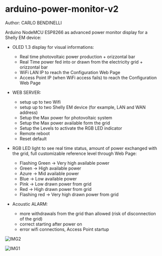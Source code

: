 # arduino-power-monitor-v2
Author: CARLO BENDINELLI

Arduino NodeMCU ESP8266 as advanced power monitor display for a Shelly EM device:

- OLED 1.3 display for visual informations:
  - Real time photovoltaic power production + orizzontal bar
  - Real Time power fed into or drawn from the electricity grid + orizzontal bar
  - WiFi LAN IP to reach the Configuration Web Page
  - Access Point IP (when WiFi access fails) to reach the Configuration Web Page

- WEB SERVER:
  - setup up to two Wifi
  - setup up to two Shelly EM device (for example, LAN and WAN address)
  - Setup the Max power for photovoltaic system
  - Setup the Max power available form the grid
  - Setup the Levels to activate the RGB LED indicator
  - Remote reboot
  - Reset default

- RGB LED light to see real time status, amount of power exchanged with the grid, full customizable reference level through Web Page:
  - Flashing Green -> Very high available power
  - Green -> High available power
  - Azure -> Mid available power
  - Blue -> Low available power
  - Pink -> Low drawn power from grid
  - Red -> High drawn power from grid
  - Flashing red -> Very high drawn power from grid

- Acoustic ALARM:
  - more withdrawals from the grid than allowed (risk of disconnection of the grid)
  - correct starting after power on
  - error wifi connections, Access Point startup




![IMG2](https://user-images.githubusercontent.com/9199000/236864406-ace13526-b83b-4fe0-92bf-77c72a49bcbe.jpg)

![IMG1](https://user-images.githubusercontent.com/9199000/236864378-3041daca-a9fd-4fc4-a5c6-dbc937ce76ba.jpg)

